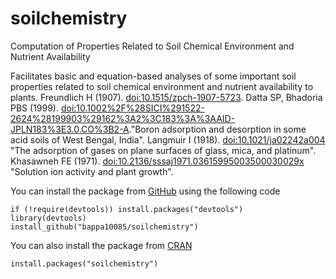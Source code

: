 # soilchemistry
Computation of Properties Related to Soil Chemical Environment and Nutrient Availability

Facilitates basic and equation-based analyses of some important soil properties related to soil chemical environment and nutrient availability to plants. Freundlich H (1907). <doi:10.1515/zpch-1907-5723>. Datta SP, Bhadoria PBS (1999). <doi:10.1002%2F%28SICI%291522-2624%28199903%29162%3A2%3C183%3A%3AAID-JPLN183%3E3.0.CO%3B2-A>."Boron adsorption and desorption in some acid soils of West Bengal, India". Langmuir I (1918). <doi:10.1021/ja02242a004> "The adsorption of gases on plane surfaces of glass, mica, and platinum". Khasawneh FE (1971). <doi:10.2136/sssaj1971.03615995003500030029x> "Solution ion activity and plant growth".

You can install the package from [GitHub](https://github.com/bappa10085/soilchemistry) using the following code
```
if (!require(devtools)) install.packages("devtools")
library(devtools)
install_github("bappa10085/soilchemistry")
```
You can also install the package from [CRAN](https://cran.r-project.org/web/packages/soilchemistry/index.html)
```
install.packages("soilchemistry")
```
